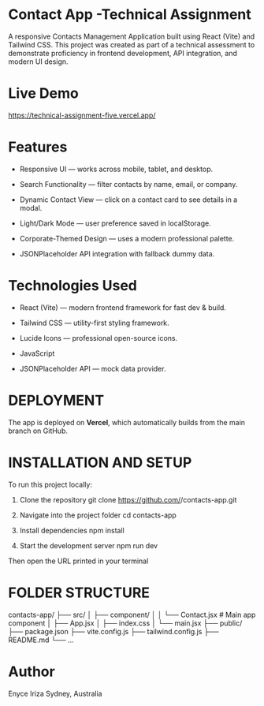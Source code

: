 # Contact App -Technical Assignment
A responsive Contacts Management Application built using React (Vite) and Tailwind CSS.
This project was created as part of a technical assessment to demonstrate proficiency in frontend development, API integration, and modern UI design.

# Live Demo
 https://technical-assignment-five.vercel.app/

# Features
- Responsive UI — works across mobile, tablet, and desktop.

- Search Functionality — filter contacts by name, email, or company.

- Dynamic Contact View — click on a contact card to see details in a modal.

- Light/Dark Mode — user preference saved in localStorage.

- Corporate-Themed Design — uses a modern professional palette.

- JSONPlaceholder API integration with fallback dummy data.
# Technologies Used
- React (Vite) — modern frontend framework for fast dev & build.

- Tailwind CSS — utility-first styling framework.

- Lucide Icons — professional open-source icons.

- JavaScript 

- JSONPlaceholder API — mock data provider.

# DEPLOYMENT 
The app is deployed on **Vercel**, which automatically builds from the main branch on GitHub.

# INSTALLATION AND SETUP
To run this project locally:
 1. Clone the repository
git clone https://github.com/<your-username>/contacts-app.git

 2. Navigate into the project folder
cd contacts-app

 3. Install dependencies
npm install

 4. Start the development server
npm run dev

Then open the URL printed in your terminal 

# FOLDER STRUCTURE
contacts-app/
├── src/
│   ├── component/
│   │   └── Contact.jsx     # Main app component
│   ├── App.jsx
│   ├── index.css
│   └── main.jsx
├── public/
├── package.json
├── vite.config.js
├── tailwind.config.js
├── README.md
└── ...
# Author
Enyce Iriza
Sydney, Australia

